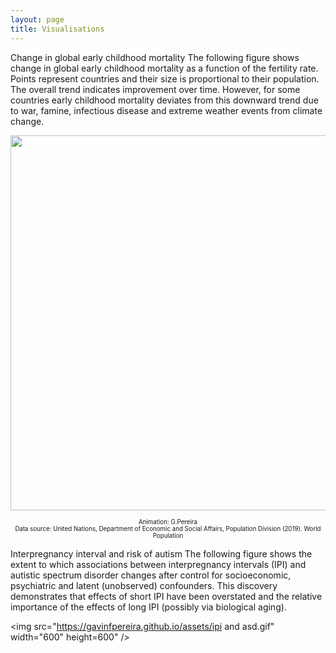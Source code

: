 ```yaml
---
layout: page
title: Visualisations
---
```


Change in global early childhood mortality
The following figure shows change in global early childhood mortality as a function of the fertility rate. Points represent countries and their size is proportional to their population. The overall trend indicates improvement over time. However, for some countries early childhood mortality deviates from this downward trend due to war, famine, infectious disease and extreme weather events from climate change.

<p align="center">
<img src="https://gavinfpereira.github.io/assets/childmortality.gif" width="600" height="600" /> 
</p>
<p align="center">
<sub><sup>Animation: G.Pereira<br>Data source: United Nations, Department of Economic and Social Affairs, Population Division (2019). World Population </sup></sub>
</p>


Interpregnancy interval and risk of autism
The following figure shows the extent to which associations between interpregnancy intervals (IPI) and autistic spectrum disorder changes after control for socioeconomic, psychiatric and latent (unobserved) confounders. This discovery demonstrates that effects of short IPI have been overstated and the relative importance of the effects of long IPI (possibly via biological aging).

<img src="https://gavinfpereira.github.io/assets/ipi and asd.gif" width="600" height=600" />   
